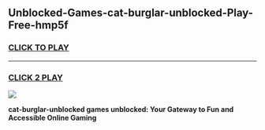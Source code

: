
## Unblocked-Games-cat-burglar-unblocked-Play-Free-hmp5f
<h3>
<a href="https://premium76.site?title=cat-burglar-unblocked&ref=18A1">CLICK TO PLAY</a></h3>
<hr>

<h3>
<a href="https://premium76.site?title=cat-burglar-unblocked&ref=18A1">CLICK 2 PLAY</a>
  
</h3>

<a href="https://premium76.site?title=cat-burglar-unblocked&ref=18A1"><img src="https://clearcache.store/games.png"></a>


**cat-burglar-unblocked games unblocked: Your Gateway to Fun and Accessible Online Gaming**
